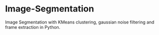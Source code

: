 # Image-Segmentation
Image Segmentation with KMeans clustering, gaussian noise filtering and frame extraction in Python.
